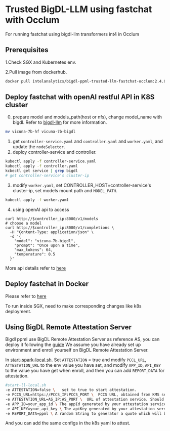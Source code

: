 # Trusted BigDL-LLM using fastchat with Occlum
For running fastchat using bigdl-llm transformers int4 in Occlum

## Prerequisites
1.Check SGX and Kubernetes env.

2.Pull image from dockerhub.
```bash
docker pull intelanalytics/bigdl-ppml-trusted-llm-fastchat-occlum:2.4.0
```

## Deploy fastchat with openAI restful API in K8S cluster

0. prepare model and models_path(host or nfs), change model_name with bigdl.
Refer to [bigdl-llm](https://github.com/intel-analytics/BigDL/tree/main/python/llm) for more  information.
```bash
mv vicuna-7b-hf vicuna-7b-bigdl
```
1. get `controller-service.yaml` and `controller.yaml` and `worker.yaml`, and update the `nodeSelector`.
2. deploy controller-service and controller.
```bash
kubectl apply -f controller-service.yaml
kubectl apply -f controller.yaml
kcbectl get service | grep bigdl
# get controller-service's cluster-ip
```
3. modify `worker.yaml`, set CONTROLLER_HOST=controller-service's cluster-ip, set models mount path and `MODEL_PATH`.
```bash
kubectl apply -f worker.yaml
```
4. using openAI api to access
```
curl http://$controller_ip:8000/v1/models
# choose a model
curl http://$controller_ip:8000/v1/completions \
  -H "Content-Type: application/json" \
  -d '{
    "model": "vicuna-7b-bigdl",
    "prompt": "Once upon a time",
    "max_tokens": 64,
    "temperature": 0.5
  }'
```
More api details refer to [here](https://github.com/lm-sys/FastChat/blob/main/docs/openai_api.md)

## Deploy fastchat in Docker
Please refer to [here](https://github.com/intel-analytics/BigDL/tree/main/python/llm/src/bigdl/llm/serving#start-the-service)

To run inside SGX, need to make corresponding changes like k8s deployment.

## Using BigDL Remote Attestation Server
Bigdl ppml use BigDL Remote Attestation Server as reference AS, you can deploy it following the [guide](https://github.com/intel-analytics/BigDL/tree/main/scala/ppml/src/main/scala/com/intel/analytics/bigdl/ppml/attestation#how-to-deploy-a-bigdl-remote-attestation-service)
We assume you have already set up environment and enroll yourself on BigDL Remote Attestation Server.

In [start-spark-local.sh](https://github.com/intel-analytics/BigDL/blob/main/ppml/trusted-big-data-ml/scala/docker-occlum/llm/start-llm-local.sh). Set `ATTESTATION` = true and modify `PCCL_URL`, `ATTESTATION_URL` to the env value you have set,
and modify `APP_ID`, `API_KEY` to the value you have get  when enroll, and then you can add `REPORT_DATA` for attestation.

``` bash
#start-ll-local.sh
-e ATTESTATION=false \   set to true to start attestation.
-e PCCS_URL=https://PCCS_IP:PCCS_PORT \  PCCS URL, obtained from KMS services or a self-deployed one. Should match the format https://<ip_address>:<port>.
-e ATTESTATION_URL=AS_IP:AS_PORT \  URL of attestation service. Should match the format <ip_address>:<port>.
-e APP_ID=your_app_id \ The appId generated by your attestation service.
-e API_KEY=your_api_key \ The apiKey generated by your attestation service.
-e REPORT_DATA=ppml \ A random String to generator a quote which will be send to attestation service and use for attest. Default is ppml.
```

And you can add the same configs in the k8s yaml to attest.